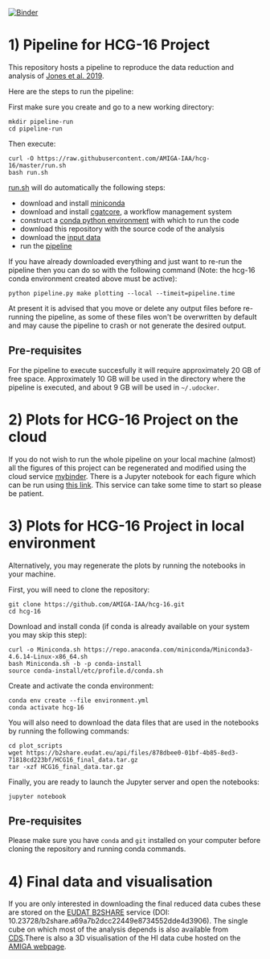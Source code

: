 [![Binder](https://mybinder.org/badge_logo.svg)](https://mybinder.org/v2/gh/AMIGA-IAA/hcg-16/master)

# 1) Pipeline for HCG-16 Project

This repository hosts a pipeline to reproduce the data reduction and analysis of [Jones et al. 2019](https://ui.adsabs.harvard.edu/abs/2019A%26A...632A..78J/abstract).

Here are the steps to run the pipeline:

First make sure you create and go to a new working directory:
```
mkdir pipeline-run
cd pipeline-run
```
Then execute:
```
curl -O https://raw.githubusercontent.com/AMIGA-IAA/hcg-16/master/run.sh
bash run.sh
```

[run.sh](https://github.com/AMIGA-IAA/hcg-16/blob/master/run.sh) will do automatically the following steps:
* download and install [miniconda](https://docs.conda.io/en/latest/miniconda.html)
* download and install [cgatcore](https://github.com/cgat-developers/cgat-core/), a workflow management system
* construct a [conda python environment](https://github.com/AMIGA-IAA/hcg-16/blob/master/environment.yml) with which to run the code
* download this repository with the source code of the analysis
* download the [input data](https://b2share.eudat.eu/records/f8fcd84bcd454bdc8ea0ec2d69bdfe9a)
* run the [pipeline](https://github.com/AMIGA-IAA/hcg-16/blob/master/cgatcore/pipeline.py)

If you have already downloaded everything and just want to re-run the pipeline then you can do so with the following command
(Note: the hcg-16 conda environment created above must be active):
```
python pipeline.py make plotting --local --timeit=pipeline.time
```
At present it is advised that you move or delete any output files before re-running the pipeline, as some of these files
won't be overwritten by default and may cause the pipeline to crash or not generate the desired output.

## Pre-requisites
For the pipeline to execute succesfully it will require approximately 20 GB of free
space. Approximately 10 GB will be used in the directory where the pipeline is executed, and about 9 GB will be used in `~/.udocker`.

# 2) Plots for HCG-16 Project on the cloud

If you do not wish to run the whole pipeline on your local machine (almost) all the figures of this project can be regenerated
and modified using the cloud service [mybinder](https://mybinder.org/). There is a Jupyter notebook for each figure which can
be run using [this link](https://mybinder.org/v2/gh/AMIGA-IAA/hcg-16/master). This service can take some time to start so please
be patient.


# 3) Plots for HCG-16 Project in local environment

Alternatively, you may regenerate the plots by running the notebooks in your machine. 

First, you will need to clone the repository:
```
git clone https://github.com/AMIGA-IAA/hcg-16.git
cd hcg-16
```
Download and install conda (if conda is already available on your system you may skip this step):
```
curl -o Miniconda.sh https://repo.anaconda.com/miniconda/Miniconda3-4.6.14-Linux-x86_64.sh
bash Miniconda.sh -b -p conda-install
source conda-install/etc/profile.d/conda.sh
```
Create and activate the conda environment:
```
conda env create --file environment.yml 
conda activate hcg-16
```

You will also need to download the data files that are used in the notebooks by running the following commands:

```
cd plot_scripts
wget https://b2share.eudat.eu/api/files/878dbee0-01bf-4b85-8ed3-71818cd223bf/HCG16_final_data.tar.gz
tar -xzf HCG16_final_data.tar.gz
```

Finally, you are ready to launch the Jupyter server and open the notebooks:
``` 
jupyter notebook 
```

## Pre-requisites
Please make sure you have `conda` and `git` installed on your computer before cloning the repository and running conda commands. 
 

# 4) Final data and visualisation

If you are only interested in downloading the final reduced data cubes these are stored on the [EUDAT B2SHARE](https://b2share.eudat.eu/records/a69a7b2dcc22449e8734552dde4d3906) service (DOI: 10.23728/b2share.a69a7b2dcc22449e8734552dde4d3906). The single cube on which most of the analysis depends is also available from [CDS](http://vizier.u-strasbg.fr/viz-bin/getCatFile?-plus=-%2b&J/A%2bA/632/A78/./fits/HCG16_CD_rob2_MS.pbcor.fits).There is also a 3D visualisation of the HI data cube hosted on the [AMIGA webpage](http://amiga.iaa.es/FCKeditor/UserFiles/X3D/HCG16/HCG16.html).
